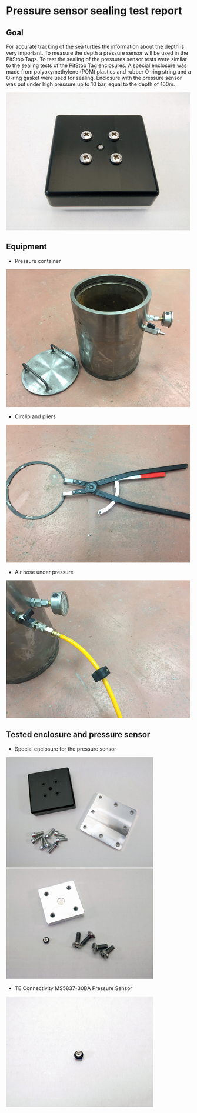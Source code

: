 # Pressure sensor sealing test report

## Goal
For accurate tracking of the sea turtles the information about the depth is very important. To measure the depth a pressure sensor will be used in the PitStop Tags. To test the sealing of the pressures sensor tests were similar to the sealing tests of the PitStop Tag enclosures. A special enclosure was made from polyoxymethylene (POM) plastics and rubber O-ring string and a O-ring gasket were used for sealing. Enclosure with the pressure sensor was put under high pressure up to 10 bar, equal to the depth of 100m.

<img
src="https://github.com/IRNAS/PitStop1/blob/master/testing/pressure%20sensor/pics/IMG_20180315_110824.jpg"  width="500px" height="375px">

## Equipment
* Pressure container

<img
src="https://github.com/IRNAS/PitStop1/blob/master/testing/pressure%20sensor/pics/IMG_0981.JPG"  width="500px" height="375px">

* Circlip and pliers

<img
src="https://github.com/IRNAS/PitStop1/blob/master/testing/pressure%20sensor/pics/IMG_0983.JPG"  width="500px" height="375px">

* Air hose under pressure

<img
src="https://github.com/IRNAS/PitStop1/blob/master/testing/pressure%20sensor/pics/IMG_0984.JPG"  width="500px" height="375px">


## Tested enclosure and pressure sensor
* Special enclosure for the pressure sensor

<span><img
src="https://github.com/IRNAS/PitStop1/blob/master/testing/pressure%20sensor/pics/IMG_20180320_104601.jpg"  width="400px" height="300px">
<img
src="https://github.com/IRNAS/PitStop1/blob/master/testing/pressure%20sensor/pics/IMG_20180320_104651.jpg"  width="400px" height="300px"></span>

* TE Connectivity MS5837-30BA Pressure Sensor

<img
src="https://github.com/IRNAS/PitStop1/blob/master/testing/pressure%20sensor/pics/IMG_20180320_104728.jpg"  width="400px" height="300px">
